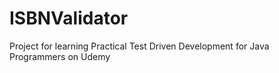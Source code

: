 # ISBNValidator
Project for learning Practical Test Driven Development for Java Programmers on Udemy
